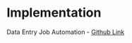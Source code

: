 # Implementation

Data Entry Job Automation - [Github Link](https://github.com/grandeurkoe/100-days-of-code-the-complete-python-pro-bootcamp/tree/5c8bae8070b4a7d1322e46ffe8cc40f36377414d/day-053-data-entry-job-automation/data-entry-job-automation)